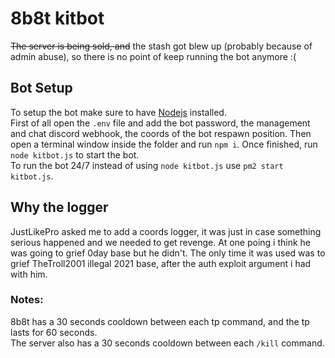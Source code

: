 # 8b8t kitbot

~~The server is being sold, and~~ the stash got blew up (probably because of admin abuse), so there is no point of keep running the bot anymore :(

## Bot Setup
To setup the bot make sure to have [Nodejs](https://nodejs.org/) installed.<br> First of all open the `.env` file and add the bot password, the management and chat discord webhook, the coords of the bot respawn position.
Then open a terminal window inside the folder and run `npm i`. Once finished, run `node kitbot.js` to start the bot.<br>
To run the bot 24/7 instead of using `node kitbot.js` use `pm2 start kitbot.js`.

## Why the logger
JustLikePro asked me to add a coords logger, it was just in case something serious happened and we needed to get revenge. At one poing i think he was going to grief 0day base but he didn't.
The only time it was used was to grief TheTroll2001 illegal 2021 base, after the auth exploit argument i had with him.

### Notes:
8b8t has a 30 seconds cooldown between each tp command, and the tp lasts for 60 seconds.<br>
The server also has a 30 seconds cooldown between each `/kill` command.
